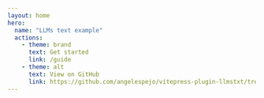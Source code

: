 ```yaml
---
layout: home
hero:
  name: "LLMs text example"
  actions:
    - theme: brand
      text: Get started
      link: /guide
    - theme: alt
      text: View on GitHub
      link: https://github.com/angelespejo/vitepress-plugin-llmstxt/tree/main/examples
---
```

